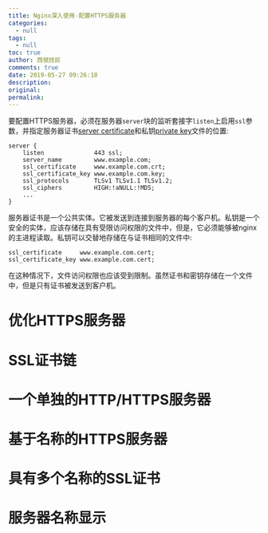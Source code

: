 ```yaml
---
title: Nginx深入使用-配置HTTPS服务器
categories:
  - null
tags:
  - null
toc: true
author: 西虢技匠
comments: true
date: 2019-05-27 09:26:18
description:
original:
permalink:
---
```


要配置HTTPS服务器，必须在服务器`server`块的监听套接字`listen`上启用`ssl`参数，并指定服务器证书[server certificate](http://nginx.org/en/docs/http/ngx_http_ssl_module.html#ssl_certificate)和私钥[private key](http://nginx.org/en/docs/http/ngx_http_ssl_module.html#ssl_certificate_key)文件的位置:
```nginx
server {
    listen              443 ssl;
    server_name         www.example.com;
    ssl_certificate     www.example.com.crt;
    ssl_certificate_key www.example.com.key;
    ssl_protocols       TLSv1 TLSv1.1 TLSv1.2;
    ssl_ciphers         HIGH:!aNULL:!MD5;
    ...
}
```

服务器证书是一个公共实体。它被发送到连接到服务器的每个客户机。私钥是一个安全的实体，应该存储在具有受限访问权限的文件中，但是，它必须能够被nginx的主进程读取。私钥可以交替地存储在与证书相同的文件中:
```nginx
ssl_certificate     www.example.com.cert;
ssl_certificate_key www.example.com.cert;
```
在这种情况下，文件访问权限也应该受到限制。虽然证书和密钥存储在一个文件中，但是只有证书被发送到客户机。



<!-- more -->

# 优化HTTPS服务器

# SSL证书链

# 一个单独的HTTP/HTTPS服务器


# 基于名称的HTTPS服务器

# 具有多个名称的SSL证书

# 服务器名称显示